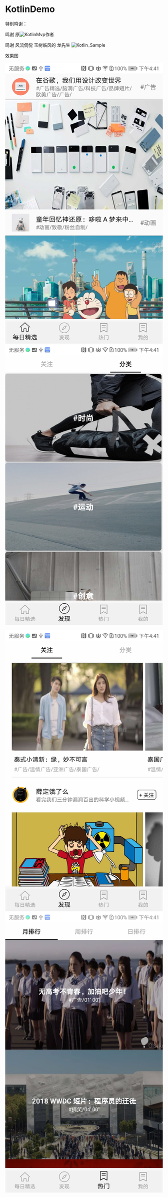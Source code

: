 # KotlinDemo
特别鸣谢：

鸣谢 原![KotlinMvp](https://github.com/git-xuhao/KotlinMvp)作者

鸣谢 风流倜傥 玉树临风的 龙先生 ![Kotlin_Sample](https://github.com/XiFanYin/Kotlin_Simple)

效果图

![](https://github.com/zhangwenhaojf40/KotlinDemo/blob/master/app/src/main/res/drawable/a.jpg)
![](https://github.com/zhangwenhaojf40/KotlinDemo/blob/master/app/src/main/res/drawable/b.jpg)

![](https://github.com/zhangwenhaojf40/KotlinDemo/blob/master/app/src/main/res/drawable/c.jpg)
![](https://github.com/zhangwenhaojf40/KotlinDemo/blob/master/app/src/main/res/drawable/d.jpg)

           

             

